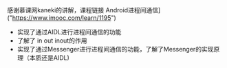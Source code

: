 感谢慕课网kaneki的讲解，课程链接 Android进程间通信]("https://www.imooc.com/learn/1195")

- 实现了通过AIDL进行进程间通信的功能
- 了解了 in out inout的作用
- 实现了通过Messenger进行进程间通信的功能，了解了Messenger的实现原理（本质还是AIDL)
